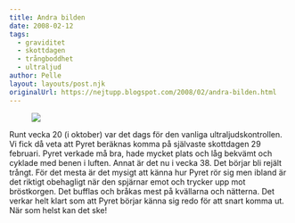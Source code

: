 ```yaml
---
title: Andra bilden
date: 2008-02-12
tags: 
  - graviditet
  - skottdagen
  - trångboddhet
  - ultraljud	
author: Pelle
layout: layouts/post.njk
originalUrl: https://nejtupp.blogspot.com/2008/02/andra-bilden.html
---
```

<figure>
  <img src="../../../../img/_MG_2360.jpg">
</figure>

Runt vecka 20 (i oktober) var det dags för den vanliga ultraljudskontrollen. Vi fick då veta att Pyret beräknas komma på självaste skottdagen 29 februari. Pyret verkade må bra, hade mycket plats och låg bekvämt och cyklade med benen i luften. Annat är det nu i vecka 38. Det börjar bli rejält trångt. För det mesta är det mysigt att känna hur Pyret rör sig men ibland är det riktigt obehagligt när den spjärnar emot och trycker upp mot bröstkorgen. Det bufflas och bråkas mest på kvällarna och nätterna. Det verkar helt klart som att Pyret börjar känna sig redo för att snart komma ut. När som helst kan det ske!
